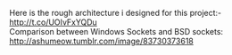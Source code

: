 Here is the rough architecture i designed for this project:-
http://t.co/UOIvFxYQDu
<br>
Comparison between Windows Sockets and BSD sockets: http://ashumeow.tumblr.com/image/83730373618
